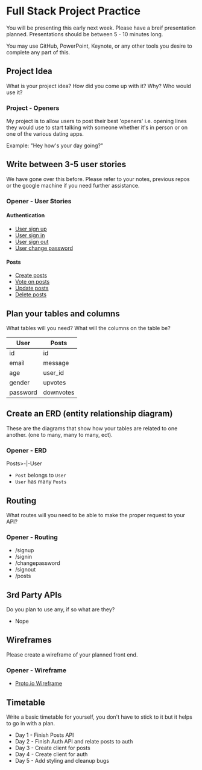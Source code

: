 # Full Stack Project Practice

You will be presenting this early next week.  Please have a breif presentation
planned.  Presentations should be between 5 - 10 minutes long.

You may use GitHub, PowerPoint, Keynote, or any other tools you desire to
complete any part of this.

## Project Idea

What is your project idea?  How did you come up with it? Why? Who would use it?

### Project - Openers

My project is to allow users to post their best 'openers' i.e. opening lines they would use to start talking with someone whether it's in person or on one of the various dating apps.

Example: "Hey how's your day going?"

## Write between 3-5 user stories

We have gone over this before. Please refer to your notes, previous repos or the
google machine if you need further assistance.

### Opener - User Stories

#### Authentication

-   [User sign up](https://github.com/jim-moody/opener-api/issues/1)
-   [User sign in](https://github.com/jim-moody/opener-api/issues/2)
-   [User sign out](https://github.com/jim-moody/opener-api/issues/3)
-   [User change password](https://github.com/jim-moody/opener-api/issues/9)

#### Posts

-   [Create posts](https://github.com/jim-moody/opener-api/issues/4)
-   [Vote on posts](https://github.com/jim-moody/opener-api/issues/5)
-   [Update posts](https://github.com/jim-moody/opener-api/issues/7)
-   [Delete posts](https://github.com/jim-moody/opener-api/issues/8)

## Plan your tables and columns

What tables will you need? What will the columns on the table be?

| User     | Posts     |
| -------- | --------- |
| id       | id        |
| email    | message   |
| age      | user_id   |
| gender   | upvotes   |
| password | downvotes |

## Create an ERD (entity relationship diagram)

These are the diagrams that show how your tables are related to one another.
(one to many, many to many, ect).

### Opener - ERD

Posts>-|-User

-   `Post` belongs to `User`
-   `User` has many `Posts`

## Routing

What routes will you need to be able to make the proper request to your API?

### Opener - Routing

-   /signup
-   /signin
-   /changepassword
-   /signout
-   /posts

## 3rd Party APIs

Do you plan to use any, if so what are they?

-   Nope

## Wireframes

Please create a wireframe of your planned front end.

### Opener - Wireframe

-   [Proto.io Wireframe](https://pr.to/1N29MD/)

## Timetable

Write a basic timetable for yourself, you don't have to stick to it but it
helps to go in with a plan.

-   Day 1 - Finish Posts API
-   Day 2 - Finish Auth API and relate posts to auth
-   Day 3 - Create client for posts
-   Day 4 - Create client for auth
-   Day 5 - Add styling and cleanup bugs
